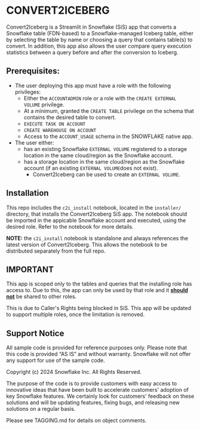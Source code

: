 # CONVERT2ICEBERG

Convert2Iceberg is a Streamlit in Snowflake (SiS) app that converts a Snowflake table (FDN-based) to a Snowflake-managed Iceberg table, either by selecting the table by name or choosing a query that contains table(s) to convert. In addition, this app also allows the user compare query execution statistics between a query before and after the conversion to Iceberg. 

## Prerequisites:
- The user deploying this app must have a role with the following privileges:
    - Either the `ACCOUNTADMIN` role or a role with the `CREATE EXTERNAL VOLUME` privilege.
    - At a minimum, granted the `CREATE TABLE` privilege on the schema that contains the desired table to convert.
    - `EXECUTE TASK ON ACCOUNT`
    - `CREATE WAREHOUSE ON ACCOUNT`
    - Access to the `ACCOUNT_USAGE` schema in the SNOWFLAKE native app.
- The user either:
    - has an existing Snowflake `EXTERNAL VOLUME` registered to a storage location in the same cloud/region as the Snowflake account.
    - has a storage location in the same cloud/region as the Snowflake account (if an existing `EXTERNAL VOLUME`does not exist).
        - Convert2Iceberg can be used to create an `EXTERNAL VOLUME`.

## Installation
This repo includes the `c2i_install` notebook, located in the `installer/` directory, that installs the Convert2Iceberg SiS app. The notebook should be imported in the appicable Snowflake account and executed, using the desired role. Refer to the notebook for more details. 

**NOTE:** the `c2i_install` notebook is standalone and always references the latest version of Convert2Iceberg. This allows the notebook to be distributed separately from the full repo.

## IMPORTANT
This app is scoped only to the tables and queries that the installing role has access to. Due to this, the app can only be used by that role and it <ins>**should not**</ins> be shared to other roles.

This is due to Caller's Rights being blocked in SiS. This app will be updated to support multiple roles, once the limitation is removed.

## Support Notice
All sample code is provided for reference purposes only. Please note that this code is provided “AS IS” and without warranty.  Snowflake will not offer any support for use of the sample code.

Copyright (c) 2024 Snowflake Inc. All Rights Reserved.

The purpose of the code is to provide customers with easy access to innovative ideas that have been built to accelerate customers' adoption of key Snowflake features.  We certainly look for customers' feedback on these solutions and will be updating features, fixing bugs, and releasing new solutions on a regular basis.

Please see TAGGING.md for details on object comments.